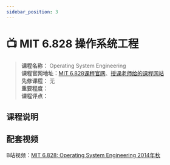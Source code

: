 ```yaml
---
sidebar_position: 3
---
```


# 📺  MIT 6.828 操作系统工程


>**课程名称：** Operating System Engineering  
**课程官网地址：**[MIT 6.828课程官网](https://pdos.csail.mit.edu/6.828/2018/schedule.html)、[授课老师给的课程网站](https://timothya.com/learning/mit-6.828-operating-system-engineering/)    
**先修课程：** 无  
**重要程度：**     
**课程评点：** 

## 课程说明



## 配套视频

B站视频：[MIT 6.828: Operating System Engineering 2014年秋](https://www.bilibili.com/video/BV1px411E7ST)




